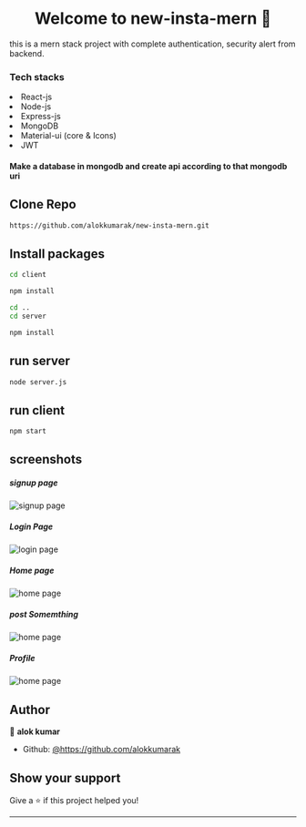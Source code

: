 <h1 align="center">Welcome to new-insta-mern 👋</h1>
<p>
  this is a mern stack project with complete authentication, security alert from backend.
</p>
<h3>Tech stacks</h3>
<li>React-js</li>
<li>Node-js</li>
<li>Express-js</li>
<li>MongoDB</li>
<li>Material-ui (core & Icons)</li>
<li>JWT</li>

<h4>Make a database in mongodb and create api according to that mongodb uri</h4>

## Clone Repo

```sh
https://github.com/alokkumarak/new-insta-mern.git
```
## Install packages

```sh
cd client
```
```sh
npm install
```
```sh
cd ..
cd server
```
```sh
npm install
```
## run server
```sh
node server.js
```
## run client
```sh
npm start
```
## screenshots
<h5>signup page</h5>


![signup page](https://res.cloudinary.com/dpucwezsk/image/upload/v1628018997/Screenshot_from_2021-08-04_00-48-20_zuivr6.png)


<h5>Login Page</h5>


![login page](https://res.cloudinary.com/dpucwezsk/image/upload/v1628019003/Screenshot_from_2021-08-04_00-50-01_b6icgq.png)


<h5>Home page</h5>


![home page](https://res.cloudinary.com/dpucwezsk/image/upload/v1628019026/Screenshot_from_2021-08-04_00-51-18_qghosg.png)


<h5>post Somemthing</h5>


![home page](https://res.cloudinary.com/dpucwezsk/image/upload/v1628019031/Screenshot_from_2021-08-04_00-51-25_x3wsoz.png)



<h5>Profile</h5>


![home page](https://res.cloudinary.com/dpucwezsk/image/upload/v1628019035/Screenshot_from_2021-08-04_00-51-39_b8ha6h.png)

## Author

👤 **alok kumar**

* Github: [@https:\/\/github.com\/alokkumarak](https://github.com/alokkumarak)

## Show your support

Give a ⭐️ if this project helped you!

***
